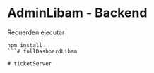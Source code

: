 # AdminLibam - Backend


Recuerden ejecutar 

```
npm install
```#   f u l l D a s b o a r d L i b a m  
 # ticketServer
